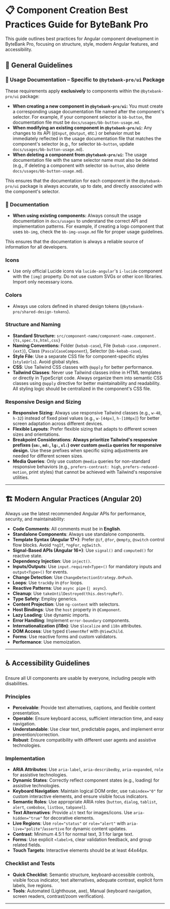 # 📋 Component Creation Best Practices Guide for ByteBank Pro

This guide outlines best practices for Angular component development in ByteBank Pro, focusing on structure, style, modern Angular features, and accessibility.

## 🎨 General Guidelines

### 📝 Usage Documentation – Specific to `@bytebank-pro/ui` Package

These requirements apply **exclusively** to components within the `@bytebank-pro/ui` package:

- **When creating a new component in `@bytebank-pro/ui`:** You must create a corresponding usage documentation file named after the component's selector. For example, if your component selector is `bb-button`, the documentation file must be `docs/usages/bb-button-usage.md`.
- **When modifying an existing component in `@bytebank-pro/ui`:** Any changes to its API (`@Input`, `@Output`, etc.) or behavior must be immediately reflected in the usage documentation file that matches the component's selector (e.g., for selector `bb-button`, update `docs/usages/bb-button-usage.md`).
- **When deleting a component from `@bytebank-pro/ui`:** The usage documentation file with the same selector name must also be deleted (e.g., if deleting a component with selector `bb-button`, also delete `docs/usages/bb-button-usage.md`).

This ensures that the documentation for each component in the `@bytebank-pro/ui` package is always accurate, up to date, and directly associated with the component's selector.

### 📝 Documentation

- **When using existing components:** Always consult the usage documentation in `docs/usages` to understand the correct API and implementation patterns. For example, if creating a logo component that uses `bb-img`, check the `bb-img-usage.md` file for proper usage guidelines.

This ensures that the documentation is always a reliable source of information for all developers.

### Icons

- Use only official Lucide icons via `lucide-angular`'s `i-lucide` component with the `[img]` property. Do not use custom SVGs or other icon libraries. Import only necessary icons.

### Colors

- Always use colors defined in shared design tokens (`@bytebank-pro/shared-design-tokens`).

### Structure and Naming

- **Standard Structure:** `src/component-name/component-name.component.{ts,spec.ts,html,css}`
- **Naming Conventions:** Folder (`kebab-case`), File (`kebab-case.component.{ext}`), Class (`PascalCaseComponent`), Selector (`bb-kebab-case`).
- **Style File**: Use a separate CSS file for component-specific styles (`styleUrls`). Avoid global styles.
- **CSS**: Use Tailwind CSS classes with `@apply` for better performance.
- **Tailwind Classes**: Never use Tailwind classes inline in HTML templates or directly in TypeScript code. Always organize them into semantic CSS classes using `@apply` directive for better maintainability and readability. All styling logic should be centralized in the component's CSS file.

### Responsive Design and Sizing

- **Responsive Sizing**: Always use responsive Tailwind classes (e.g., `w-48`, `h-32`) instead of fixed pixel values (e.g., `w-[44px]`, `h-[100px]`) for better screen adaptation across different devices.
- **Flexible Layouts**: Prefer flexible sizing that adapts to different screen sizes and orientations.
- **Breakpoint Considerations**: **Always prioritize Tailwind's responsive prefixes (`sm:`, `md:`, `lg:`, `xl:`) over custom `@media` queries for responsive design.** Use these prefixes when specific sizing adjustments are needed for different screen sizes.
- **Media Queries**: Only use custom `@media` queries for non-standard responsive behaviors (e.g., `prefers-contrast: high`, `prefers-reduced-motion`, print styles) that cannot be achieved with Tailwind's responsive utilities.

---

## 🏗️ Modern Angular Practices (Angular 20)

Always use the latest recommended Angular APIs for performance, security, and maintainability:

- **Code Comments**: All comments must be in **English**.
- **Standalone Components**: Always use standalone components.
- **Template Syntax (Angular 17+)**: Prefer `@if`, `@for`, `@empty`, `@switch` control flow blocks. Avoid `*ngIf`, `*ngFor`, `ngSwitch`.
- **Signal-Based APIs (Angular 16+)**: Use `signal()` and `computed()` for reactive state.
- **Dependency Injection**: Use `inject()`.
- **Inputs/Outputs**: Use `input.required<Type>()` for mandatory inputs and `output<Type>()` for events.
- **Change Detection**: Use `ChangeDetectionStrategy.OnPush`.
- **Loops**: Use `trackBy` in `@for` loops.
- **Reactive Patterns**: Use `async pipe` (`| async`).
- **Cleanup**: Use `takeUntilDestroyed(this.destroyRef)`.
- **Type Safety**: Employ generics.
- **Content Projection**: Use `ng-content` with selectors.
- **Host Bindings**: Use the `host` property in `@Component`.
- **Lazy Loading**: Use dynamic imports.
- **Error Handling**: Implement `error-boundary` components.
- **Internationalization (i18n)**: Use `$localize` and `i18n` attributes.
- **DOM Access**: Use typed `ElementRef` with `@ViewChild`.
- **Forms**: Use reactive forms and custom validators.
- **Performance**: Use memoization.

---

## ♿ Accessibility Guidelines

Ensure all UI components are usable by everyone, including people with disabilities.

### Principles

- **Perceivable**: Provide text alternatives, captions, and flexible content presentation.
- **Operable**: Ensure keyboard access, sufficient interaction time, and easy navigation.
- **Understandable**: Use clear text, predictable pages, and implement error prevention/correction.
- **Robust**: Ensure compatibility with different user agents and assistive technologies.

### Implementation

- **ARIA Attributes**: Use `aria-label`, `aria-describedby`, `aria-expanded`, `role` for assistive technologies.
- **Dynamic States**: Correctly reflect component states (e.g., loading) for assistive technologies.
- **Keyboard Navigation**: Maintain logical DOM order, use `tabindex="0"` for custom interactive elements, and ensure visible focus indicators.
- **Semantic Roles**: Use appropriate ARIA roles (`button`, `dialog`, `tablist`, `alert`, `combobox`, `listbox`, `tabpanel`).
- **Text Alternatives**: Provide `alt` text for images/icons. Use `aria-hidden="true"` for decorative elements.
- **Live Regions**: Use `role="status"` or `role="alert"` with `aria-live="polite"`/`assertive` for dynamic content updates.
- **Contrast**: Minimum 4.5:1 for normal text, 3:1 for large text.
- **Forms**: Use explicit `<label>`s, clear validation feedback, and group related fields.
- **Touch Targets**: Interactive elements should be at least 44x44px.

### Checklist and Tests

- **Quick Checklist**: Semantic structure, keyboard-accessible controls, visible focus indicator, text alternatives, adequate contrast, explicit form labels, live regions.
- **Tools**: Automated (Lighthouse, axe), Manual (keyboard navigation, screen readers, contrast/zoom verification).

---
